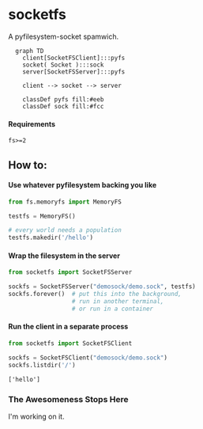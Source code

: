 # socketfs

A pyfilesystem-socket spamwich.


```mermaid
  graph TD
    client[SocketFSClient]:::pyfs
    socket( Socket ):::sock
    server[SocketFSServer]:::pyfs

    client --> socket --> server

    classDef pyfs fill:#eeb
    classDef sock fill:#fcc
```

#### Requirements
    
    fs>=2


## How to:

#### Use whatever pyfilesystem backing you like


```python
from fs.memoryfs import MemoryFS

testfs = MemoryFS()

# every world needs a population
testfs.makedir('/hello')

```

#### Wrap the filesystem in the server


```python
from socketfs import SocketFSServer

sockfs = SocketFSServer("demosock/demo.sock", testfs)
sockfs.forever()  # put this into the background,
                  # run in another terminal,
                  # or run in a container

```

#### Run the client in a separate process


```python
from socketfs import SocketFSClient

sockfs = SocketFSClient("demosock/demo.sock")
sockfs.listdir('/')

```




    ['hello']



### The Awesomeness Stops Here

I'm working on it.


```python

```
